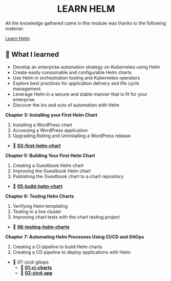 <!-- TITLE --> <h1 align="center"> LEARN HELM </h1>

<!-- SUMMARY -->

All the knowledge gathered came in this module was thanks to the following material:

[Learn Helm](https://www.packtpub.com/product/learn-helm/9781839214295)

## 🚀 What I learned

-   Develop an enterprise automation strategy on Kubernetes using Helm
-   Create easily consumable and configurable Helm charts
-   Use Helm in orchestration tooling and Kubernetes operators
-   Explore best practices for application delivery and life cycle management
-   Leverage Helm in a secure and stable manner that is fit for your enterprise
-   Discover the ins and outs of automation with Helm

**Chapter 3: Installing your First Helm Chart**

1. Installing a WordPress chart
2. Accessing a WordPress application
3. Upgrading,Rolling and Uninstalling a WordPress release

-   📂 [**03-first-helm-chart**](https://github.com/LuisCusihuaman/SRE/tree/master/learn-helm/03-first-helm-chart)

**Chapter 5: Building Your First Helm Chart**

1. Creating a Guestbook Helm chart
2. Improving the Guestbook Helm chart
3. Publishing the Guestbook chart to a chart repository

-   📂 [**05-build-helm-chart**](https://github.com/LuisCusihuaman/SRE/tree/master/learn-helm/05-build-helm-chart)

**Chapter 6: Testing Helm Charts**

1. Verifying Helm templating
2. Testing in a live cluster
3. Improving chart tests with the chart testing project

-   📂 [**06-testing-helm-charts**](https://github.com/LuisCusihuaman/SRE/tree/master/learn-helm/06-testing-helm-charts)

**Chapter 7: Automating Helm Processes Using CI/CD and GitOps**

1. Creating a CI pipeline to build Helm charts
2. Creating a CD pipeline to deploy applications with Helm

-   📂 07-cicd-gitops
    -   📂 [**01-ci-charts**](https://github.com/LuisCusihuaman/SRE/tree/master/learn-helm/07-cicd-gitops/01-ci-charts)
    -   📂 [**02-cicd-app**](https://github.com/LuisCusihuaman/SRE/tree/master/learn-helm/07-cicd-gitops/02-cicd-app)
